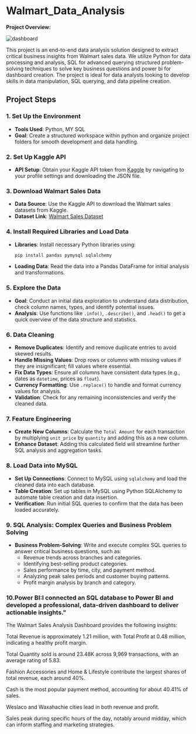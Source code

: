 # Walmart_Data_Analysis

**Project Overview:**

![dashboard](https://github.com/user-attachments/assets/d04036d9-982a-422c-b59a-8c85960fc300)

This project is an end-to-end data analysis solution designed to extract critical business insights from Walmart sales data. We utilize Python for data processing and analysis, SQL for advanced querying structured problem-solving techniques to solve key business questions and power bi for dashboard creation. The project is ideal for data analysts looking to develop skills in data manipulation, SQL querying, and data pipeline creation.

## Project Steps

### 1. Set Up the Environment
   - **Tools Used**: Python, MY SQL
   - **Goal**: Create a structured workspace within python and organize project folders for smooth development and data handling.

### 2. Set Up Kaggle API
   - **API Setup**: Obtain your Kaggle API token from [Kaggle](https://www.kaggle.com/) by navigating to your profile settings and downloading the JSON file.

### 3. Download Walmart Sales Data
   - **Data Source**: Use the Kaggle API to download the Walmart sales datasets from Kaggle.
   - **Dataset Link**: [Walmart Sales Dataset](https://www.kaggle.com/najir0123/walmart-10k-sales-datasets)

### 4. Install Required Libraries and Load Data
   - **Libraries**: Install necessary Python libraries using:
     ```bash
     pip install pandas pymysql sqlalchemy 
     ```
   - **Loading Data**: Read the data into a Pandas DataFrame for initial analysis and transformations.

### 5. Explore the Data
   - **Goal**: Conduct an initial data exploration to understand data distribution, check column names, types, and identify potential issues.
   - **Analysis**: Use functions like `.info()`, `.describe()`, and `.head()` to get a quick overview of the data structure and statistics.

### 6. Data Cleaning
   - **Remove Duplicates**: Identify and remove duplicate entries to avoid skewed results.
   - **Handle Missing Values**: Drop rows or columns with missing values if they are insignificant; fill values where essential.
   - **Fix Data Types**: Ensure all columns have consistent data types (e.g., dates as `datetime`, prices as `float`).
   - **Currency Formatting**: Use `.replace()` to handle and format currency values for analysis.
   - **Validation**: Check for any remaining inconsistencies and verify the cleaned data.

### 7. Feature Engineering
   - **Create New Columns**: Calculate the `Total Amount` for each transaction by multiplying `unit_price` by `quantity` and adding this as a new column.
   - **Enhance Dataset**: Adding this calculated field will streamline further SQL analysis and aggregation tasks.

### 8. Load Data into MySQL
   - **Set Up Connections**: Connect to MySQL using `sqlalchemy` and load the cleaned data into each database.
   - **Table Creation**: Set up tables in MySQL using Python SQLAlchemy to automate table creation and data insertion.
   - **Verification**: Run initial SQL queries to confirm that the data has been loaded accurately.

### 9. SQL Analysis: Complex Queries and Business Problem Solving
   - **Business Problem-Solving**: Write and execute complex SQL queries to answer critical business questions, such as:
     - Revenue trends across branches and categories.
     - Identifying best-selling product categories.
     - Sales performance by time, city, and payment method.
     - Analyzing peak sales periods and customer buying patterns.
     - Profit margin analysis by branch and category.
       
### 10.Power BI:I connected an SQL database to Power BI and developed a professional, data-driven dashboard to deliver actionable insights."

The Walmart Sales Analysis Dashboard provides the following insights:

Total Revenue is approximately 1.21 million, with Total Profit at 0.48 million, indicating a healthy profit margin.

Total Quantity sold is around 23.48K across 9,969 transactions, with an average rating of 5.83.

Fashion Accessories and Home & Lifestyle contribute the largest shares of total revenue, each around 40%.

Cash is the most popular payment method, accounting for about 40.41% of sales.

Weslaco and Waxahachie cities lead in both revenue and profit.

Sales peak during specific hours of the day, notably around midday, which can inform staffing and marketing strategies.
